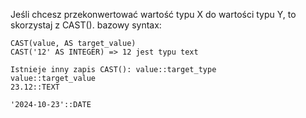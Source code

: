 Jeśli chcesz przekonwertować wartość typu X do wartości typu Y, to skorzystaj z CAST().
bazowy syntax:
```
CAST(value, AS target_value)
CAST('12' AS INTEGER) => 12 jest typu text

Istnieje inny zapis CAST(): value::target_type
value::target_value
23.12::TEXT

'2024-10-23'::DATE
```